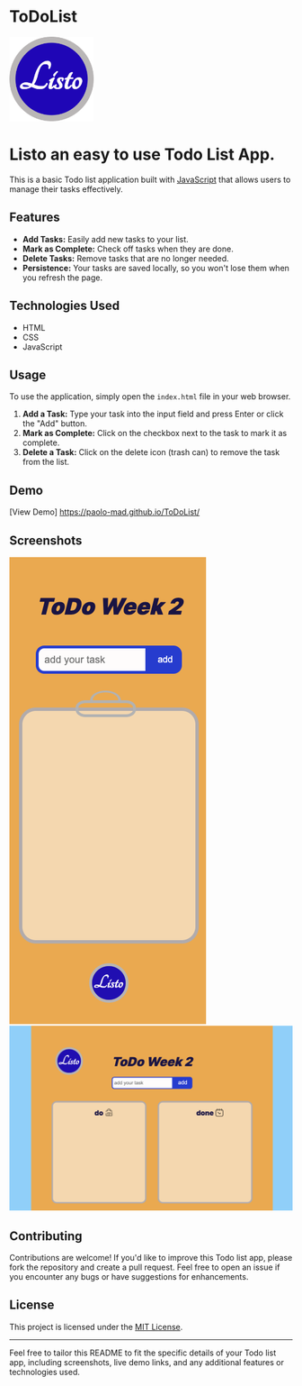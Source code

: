 # ToDoList
<img src="./img/images/ListoBG.png/" alt="Todo List App Logo" width="150"/>

# Listo an easy to use Todo List App. 



This is a basic Todo list application built with [JavaScript](https://developer.mozilla.org/en-US/docs/Web/JavaScript) that allows users to manage their tasks effectively.

## Features

- **Add Tasks:** Easily add new tasks to your list.
- **Mark as Complete:** Check off tasks when they are done.
- **Delete Tasks:** Remove tasks that are no longer needed.
- **Persistence:** Your tasks are saved locally, so you won't lose them when you refresh the page.

## Technologies Used

- HTML
- CSS
- JavaScript

## Usage

To use the application, simply open the `index.html` file in your web browser.

1. **Add a Task:** Type your task into the input field and press Enter or click the "Add" button.
2. **Mark as Complete:** Click on the checkbox next to the task to mark it as complete.
3. **Delete a Task:** Click on the delete icon (trash can) to remove the task from the list.

## Demo

[View Demo]  https://paolo-mad.github.io/ToDoList/

## Screenshots

![Todo List App iPhone14](./img/images/iphone14.png/)
![Todo List App desktop](./img/images/desktop.png/)


## Contributing

Contributions are welcome! If you'd like to improve this Todo list app, please fork the repository and create a pull request. Feel free to open an issue if you encounter any bugs or have suggestions for enhancements.

## License

This project is licensed under the [MIT License](LICENSE).

---

Feel free to tailor this README to fit the specific details of your Todo list app, including screenshots, live demo links, and any additional features or technologies used.

